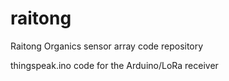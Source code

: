 # raitong

Raitong Organics sensor array code repository

thingspeak.ino
  code for the Arduino/LoRa receiver
